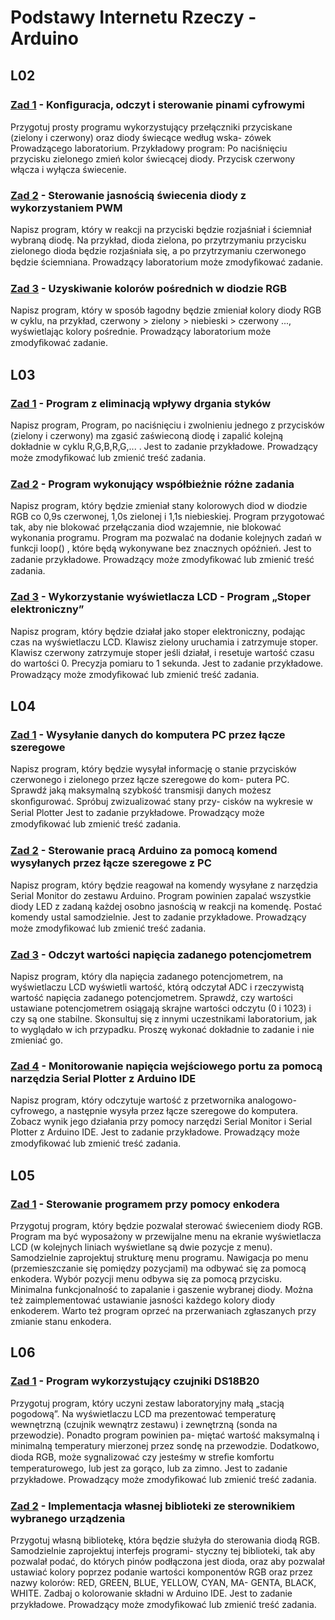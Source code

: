 # Podstawy Internetu Rzeczy - Arduino

## L02

### [Zad 1](L01_01/L01_01.ino) - Konﬁguracja, odczyt i sterowanie pinami cyfrowymi

Przygotuj prosty programu wykorzystujący przełączniki przyciskane (zielony i czerwony) oraz diody świecące według wska-
zówek Prowadzącego laboratorium. Przykładowy program: Po naciśnięciu przycisku zielonego zmień kolor świecącej diody.
Przycisk czerwony włącza i wyłącza świecenie.

### [Zad 2](L01_02/L01_02.ino) - Sterowanie jasnością świecenia diody z wykorzystaniem PWM

Napisz program, który w reakcji na przyciski będzie rozjaśniał i ściemniał wybraną diodę. Na przykład, dioda zielona, po
przytrzymaniu przycisku zielonego dioda będzie rozjaśniała się, a po przytrzymaniu czerwonego będzie ściemniana.
Prowadzący laboratorium może zmodyﬁkować zadanie.

### [Zad 3](L01_03/L01_03.ino) - Uzyskiwanie kolorów pośrednich w diodzie RGB

Napisz program, który w sposób łagodny będzie zmieniał kolory diody RGB w cyklu, na przykład, czerwony > zielony >
niebieski > czerwony ..., wyświetlając kolory pośrednie.
Prowadzący laboratorium może zmodyﬁkować zadanie.

## L03

### [Zad 1](L02_01/L02_01.ino) - Program z eliminacją wpływy drgania styków

Napisz program, Program, po naciśnięciu i zwolnieniu jednego z przycisków (zielony i czerwony) ma zgasić zaświeconą diodę
i zapalić kolejną dokładnie w cyklu R,G,B,R,G,... .
Jest to zadanie przykładowe. Prowadzący może zmodyﬁkować lub zmienić treść zadania.

### [Zad 2](L02_02/L02_02.ino) - Program wykonujący współbieżnie różne zadania

Napisz program, który będzie zmieniał stany kolorowych diod w diodzie RGB co 0,9s czerwonej, 1,0s zielonej i 1,1s niebieskiej.
Program przygotować tak, aby nie blokować przełączania diod wzajemnie, nie blokować wykonania programu. Program ma
pozwalać na dodanie kolejnych zadań w funkcji loop() , które będą wykonywane bez znacznych opóźnień.
Jest to zadanie przykładowe. Prowadzący może zmodyﬁkować lub zmienić treść zadania.

### [Zad 3](L02_03/L02_03.ino) - Wykorzystanie wyświetlacza LCD - Program „Stoper elektroniczny”

Napisz program, który będzie działał jako stoper elektroniczny, podając czas na wyświetlaczu LCD. Klawisz zielony uruchamia
i zatrzymuje stoper. Klawisz czerwony zatrzymuje stoper jeśli działał, i resetuje wartość czasu do wartości 0. Precyzja pomiaru
to 1 sekunda.
Jest to zadanie przykładowe. Prowadzący może zmodyﬁkować lub zmienić treść zadania.

## L04

### [Zad 1](L03_01/L03_01.ino) - Wysyłanie danych do komputera PC przez łącze szeregowe

Napisz program, który będzie wysyłał informację o stanie przycisków czerwonego i zielonego przez łącze szeregowe do kom-
putera PC. Sprawdź jaką maksymalną szybkość transmisji danych możesz skonﬁgurować. Spróbuj zwizualizować stany przy-
cisków na wykresie w Serial Plotter
Jest to zadanie przykładowe. Prowadzący może zmodyﬁkować lub zmienić treść zadania.

### [Zad 2](L03_02/L03_02.ino) - Sterowanie pracą Arduino za pomocą komend wysyłanych przez łącze szeregowe z PC

Napisz program, który będzie reagował na komendy wysyłane z narzędzia Serial Monitor do zestawu Arduino. Program
powinien zapalać wszystkie diody LED z zadaną każdej osobno jasnością w reakcji na komendę. Postać komendy ustal
samodzielnie.
Jest to zadanie przykładowe. Prowadzący może zmodyﬁkować lub zmienić treść zadania.

### [Zad 3](L03_03/L03_03.ino) - Odczyt wartości napięcia zadanego potencjometrem

Napisz program, który dla napięcia zadanego potencjometrem, na wyświetlaczu LCD wyświetli wartość, którą odczytał ADC
i rzeczywistą wartość napięcia zadanego potencjometrem. Sprawdź, czy wartości ustawiane potencjometrem osiągają skrajne
wartości odczytu (0 i 1023) i czy są one stabilne. Skonsultuj się z innymi uczestnikami laboratorium, jak to wyglądało w ich
przypadku.
Proszę wykonać dokładnie to zadanie i nie zmieniać go.

### [Zad 4](L03_04/L03_04.ino) - Monitorowanie napięcia wejściowego portu za pomocą narzędzia Serial Plotter z Arduino IDE

Napisz program, który odczytuje wartość z przetwornika analogowo-cyfrowego, a następnie wysyła przez łącze szeregowe do
komputera. Zobacz wynik jego działania przy pomocy narzędzi Serial Monitor i Serial Plotter z Arduino IDE.
Jest to zadanie przykładowe. Prowadzący może zmodyﬁkować lub zmienić treść zadania.

## L05

### [Zad 1](L05_02/L05_02.ino) - Sterowanie programem przy pomocy enkodera

Przygotuj program, który będzie pozwalał sterować świeceniem diody RGB. Program ma być wyposażony w przewijalne menu
na ekranie wyświetlacza LCD (w kolejnych liniach wyświetlane są dwie pozycje z menu). Samodzielnie zaprojektuj strukturę
menu programu. Nawigacja po menu (przemieszczanie się pomiędzy pozycjami) ma odbywać się za pomocą enkodera. Wybór
pozycji menu odbywa się za pomocą przycisku. Minimalna funkcjonalność to zapalanie i gaszenie wybranej diody. Można
też zaimplementować ustawianie jasności każdego kolory diody enkoderem. Warto też program oprzeć na przerwaniach
zgłaszanych przy zmianie stanu enkodera.

## L06

### [Zad 1](L06_01/L06_01.ino) - Program wykorzystujący czujniki DS18B20

Przygotuj program, który uczyni zestaw laboratoryjny małą „stacją pogodową”. Na wyświetlaczu LCD ma prezentować
temperaturę wewnętrzną (czujnik wewnątrz zestawu) i zewnętrzną (sonda na przewodzie). Ponadto program powinien pa-
miętać wartość maksymalną i minimalną temperatury mierzonej przez sondę na przewodzie. Dodatkowo, dioda RGB, może
sygnalizować czy jesteśmy w streﬁe komfortu temperaturowego, lub jest za gorąco, lub za zimno.
Jest to zadanie przykładowe. Prowadzący może zmodyﬁkować lub zmienić treść zadania.

### [Zad 2](L06_02/L06_02.ino) - Implementacja własnej biblioteki ze sterownikiem wybranego urządzenia

Przygotuj własną bibliotekę, która będzie służyła do sterowania diodą RGB. Samodzielnie zaprojektuj interfejs programi-
styczny tej biblioteki, tak aby pozwalał podać, do których pinów podłączona jest dioda, oraz aby pozwalał ustawiać kolory
poprzez podanie wartości komponentów RGB oraz przez nazwy kolorów: RED, GREEN, BLUE, YELLOW, CYAN, MA-
GENTA, BLACK, WHITE. Zadbaj o kolorowanie składni w Arduino IDE.
Jest to zadanie przykładowe. Prowadzący może zmodyﬁkować lub zmienić treść zadania.
